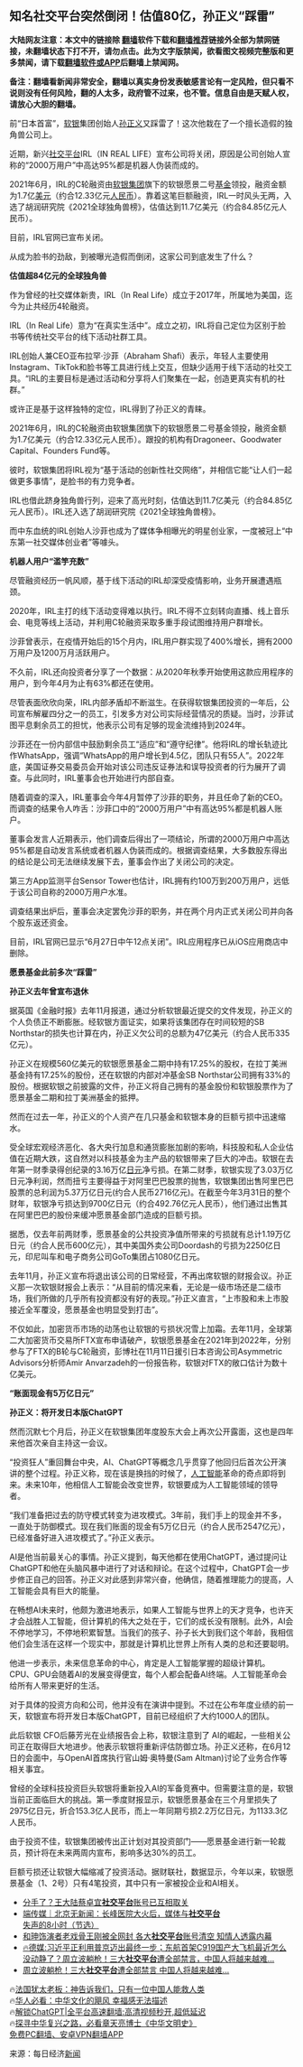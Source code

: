  <!-- 面包屑导航 --> <h2>知名社交平台突然倒闭！估值80亿，孙正义“踩雷”</h2> <p class="notice"><b>大陆网友注意：本文中的链接除 <a href="https://github.com/bannedbook/fanqiang" >翻墙</a>软件下载和<a href="https://github.com/killgcd/justmysocks/blob/master/README.md">翻墙推荐</a>链接外全部为禁网链接，未翻墙状态下打不开，请勿点击。此为文字版禁闻，欲看图文视频完整版和更多禁闻，请下载<a href="https://github.com/bannedbook/fanqiang">翻墙软件或APP</a>后翻墙上禁闻网。</p><p>备注：翻墙看新闻非常安全，翻墙以真实身份发表敏感言论有一定风险，但只看不说则没有任何风险，翻的人太多，政府管不过来，也不管。信息自由是天赋人权，请放心大胆的翻墙。</b></p>  <div class="entry"> <p>前“日本首富”，<a href="https://www.bannedbook.org/bnews/tag/%E8%BD%AF%E9%93%B6/" class="st_tag internal_tag" rel="tag" title="标签 软银 下的日志">软银</a>集团创始人<a href="https://www.bannedbook.org/bnews/tag/%e5%ad%99%e6%ad%a3%e4%b9%89/" class="st_tag internal_tag" rel="tag" title="标签 孙正义 下的日志">孙正义</a>又踩雷了！这次他栽在了一个擅长造假的独角兽公司上。</p> <p>近期，新兴<a href="https://www.bannedbook.org/bnews/tag/%E7%A4%BE%E4%BA%A4%E5%B9%B3%E5%8F%B0/" class="st_tag internal_tag" rel="tag" title="标签 社交平台 下的日志">社交平台</a>IRL（IN REAL LIFE）宣布公司将关闭，原因是公司创始人宣称的“2000万用户”中高达95%都是机器人伪装而成的。</p> <p>2021年6月，IRL的C轮融资由<a href="https://www.bannedbook.org/bnews/tag/%e8%bd%af%e9%93%b6%e9%9b%86%e5%9b%a2/" class="st_tag internal_tag" rel="tag" title="标签 软银集团 下的日志">软银集团</a>旗下的软银愿景二号<a href="https://www.bannedbook.org/bnews/tag/%E5%9F%BA%E9%87%91/" class="st_tag internal_tag" rel="tag" title="标签 基金 下的日志">基金</a>领投，融资金额为1.7亿<a href="https://www.bannedbook.org/bnews/tag/%e7%be%8e%e5%85%83/" class="st_tag internal_tag" rel="tag" title="标签 美元 下的日志">美元</a>（约合12.33亿元<a href="https://www.bannedbook.org/bnews/tag/%e4%ba%ba%e6%b0%91%e5%b8%81/" class="st_tag internal_tag" rel="tag" title="标签 人民币 下的日志">人民币</a>）。靠着这笔巨额融资，IRL一时风头无两，入选了胡润研究院《2021全球独角兽榜》，估值达到11.7亿美元（约合84.85亿元人民币）。</p> <p>目前，IRL官网已宣布关闭。</p> <p>从成为脸书的劲敌，到被曝光造假而倒闭，这家公司到底发生了什么？</p> <p><strong>估值超84亿元的全球独角兽</strong></p> <p>作为曾经的社交媒体新贵，IRL（In Real Life）成立于2017年，所属地为美国，迄今为止共经历4轮融资。</p> <p>IRL（In Real Life）意为“在真实生活中”。成立之初，IRL将自己定位为区别于脸书等传统社交平台的线下活动社群工具。</p> <p>IRL创始人兼CEO亚布拉罕·沙菲（Abraham Shafi）表示，年轻人主要使用Instagram、TikTok和脸书等工具进行线上交互，但缺少适用于线下活动的社交工具。“IRL的主要目标是通过活动和分享将人们聚集在一起，创造更真实有机的社群。”</p> <p>或许正是基于这样独特的定位，IRL得到了孙正义的青睐。</p> <p>2021年6月，IRL的C轮融资由软银集团旗下的软银愿景二号基金领投，融资金额为1.7亿美元（约合12.33亿元人民币）。跟投的机构有Dragoneer、Goodwater Capital、Founders Fund等。</p> <p>彼时，软银集团将IRL视为“基于活动的创新性社交网络”，并相信它能“让人们一起做更多事情”，是脸书的有力竞争者。</p> <p>IRL也借此跻身独角兽行列，迎来了高光时刻，估值达到11.7亿美元（约合84.85亿元人民币）。IRL还入选了胡润研究院《2021全球独角兽榜》。</p> <p>而中东血统的IRL创始人沙菲也成为了媒体争相曝光的明星创业家，一度被冠上“中东第一社交媒体创业者”等噱头。</p> <p><strong>机器人用户“滥竽充数”</strong></p> <p>尽管融资经历一帆风顺，基于线下活动的IRL却深受疫情影响，业务开展遭遇瓶颈。</p> <p>2020年，IRL主打的线下活动变得难以执行。IRL不得不立刻转向直播、线上音乐会、电竞等线上活动，并利用C轮融资采取多重手段试图维持用户群增长。</p> <p>沙菲曾表示，在疫情开始后的15个月内，IRL用户群实现了400%增长，拥有2000万用户及1200万月活跃用户。</p> <p>不久前，IRL还向投资者分享了一个数据：从2020年秋季开始使用这款应用程序的用户，到今年4月为止有63%都还在使用。</p> <p>尽管表面欣欣向荣，IRL内部矛盾却不断滋生。在获得软银集团投资的一年后，公司宣布解雇四分之一的员工，引发多方对公司实际经营情况的质疑。当时，沙菲试图平息剩余员工的担忧，他表示公司有足够的现金流维持到2024年。</p> <p>沙菲还在一份内部信中鼓励剩余员工“适应”和“遵守纪律”。他将IRL的增长轨迹比作WhatsApp，强调“WhatsApp的用户增长到4.5亿，团队只有55人”。2022年底，美国证券交易委员会开始对该公司违反证券法和误导投资者的行为展开了调查。与此同时，IRL董事会也开始进行内部自查。</p> <p>随着调查的深入，IRL董事会今年4月暂停了沙菲的职务，并且任命了新的CEO。而调查的结果令人咋舌：沙菲口中的“2000万用户”中有高达95%都是机器人账户。</p> <p>董事会发言人近期表示，他们调查后得出了一项结论，所谓的2000万用户中高达95%都是自动发言系统或者机器人伪装而成的。根据调查结果，大多数股东得出的结论是公司无法继续发展下去，董事会作出了关闭公司的决定。</p> <p>第三方App监测平台Sensor Tower也估计，IRL拥有约100万到200万用户，远低于该公司自称的2000万用户水准。</p>  <p>调查结果出炉后，董事会决定罢免沙菲的职务，并在两个月内正式关闭公司并向各个股东返还资金。</p> <p>目前，IRL官网已显示“6月27日中午12点关闭”。IRL应用程序已从iOS应用商店中删除。</p> <p><strong>愿景基金此前多次“踩雷”</strong></p> <p><strong>孙正义去年曾宣布退休</strong></p> <p>据英国《金融时报》去年11月报道，通过分析软银最近提交的文件发现，孙正义的个人负债正不断膨胀。经软银方面证实，如果将该集团存在时间较短的SB Northstar的损失也计算在内，孙正义欠公司的总额为47亿美元（约合人民币335亿元）。</p> <p>孙正义在规模560亿美元的软银愿景基金二期中持有17.25%的股权，在拉丁美洲基金持有17.25%的股份，还在软银的内部对冲基金SB Northstar公司拥有33%的股份。根据软银之前披露的文件，孙正义将自己拥有的基金股份和软银股票作为了愿景基金二期和拉丁美洲基金的抵押。</p> <p>然而在过去一年，孙正义的个人资产在几只基金和软银本身的巨额亏损中迅速缩水。</p> <p>受全球宏观经济恶化、各大央行加息和通货膨胀加剧的影响，科技股和私人企业估值在近期大跌，这自然对以科技基金为主产品的软银带来了巨大的冲击。软银在去年第一财季录得创纪录的3.16万亿<a href="https://www.bannedbook.org/bnews/tag/%E6%97%A5%E5%85%83/" class="st_tag internal_tag" rel="tag" title="标签 日元 下的日志">日元</a>净亏损。在第二财季，软银实现了3.03万亿日元净利润，然而扭亏主要得益于对阿里巴巴股票的抛售，软银集团出售阿里巴巴股票的总利润为5.37万亿日元(约合人民币2716亿元)。在截至今年3月31日的整个财年，软银净亏损达到9700亿日元（约合492.76亿元人民币），他们通过出售其在阿里巴巴的股份来缓冲愿景基金部门造成的巨额亏损。</p> <p>据悉，仅去年前两财季，愿景基金的公共投资净值所带来的亏损就有总计1.19万亿日元（约合人民币600亿元），其中美国外卖公司Doordash的亏损为2250亿日元，印尼叫车和电子商务公司GoTo集团占1080亿日元。</p> <p>去年11月，孙正义宣布将退出该公司的日常经营，不再出席软银的财报会议。孙正义那一次软银财报会上表示：“从目前的情况来看，无论是一级市场还是二级市场，我们所做的几乎所有投资都没有好的表现。”孙正义直言，“上市股和未上市股接近全军覆没，愿景基金也明显受到打击”。</p> <p>不仅如此，加密货币市场的动荡也让软银的亏损状况雪上加霜。去年11月，全球第二大加密货币交易所FTX宣布申请破产，软银愿景基金在2021年到2022年，分别参与了FTX的B轮与C轮融资，彭博社在11月11日援引日本咨询公司Asymmetric Advisors分析师Amir Anvarzadeh的一份报告称，软银对FTX的敞口估计为数十亿美元。</p> <p><strong>“账面现金有5万亿日元”</strong></p>  <p><strong>孙正义：将开发日本版ChatGPT</strong></p> <p>然而沉默七个月后，孙正义在软银集团年度股东大会上再次公开露面，这也是四年来他首次亲自主持这一会议。</p> <p>“投资狂人”重回舞台中央，AI、ChatGPT等概念几乎贯穿了他回归后首次公开演讲的整个过程。孙正义称，现在该是换挡的时候了，<a href="https://www.bannedbook.org/bnews/tag/%e4%ba%ba%e5%b7%a5%e6%99%ba%e8%83%bd/" class="st_tag internal_tag" rel="tag" title="标签 人工智能 下的日志">人工智能</a>革命的奇点即将到来。未来10年，他相信人工智能会改变世界，软银要成为人工智能领域的领导者。</p> <p>“我们准备把过去的防守模式转变为进攻模式。3年前，我们手上的现金并不多，一直处于防御模式。现在我们账面的现金有5万亿日元（约合人民币2547亿元），已经准备好进入进攻模式了。”孙正义表示。</p> <p>AI是他当前最关心的事情。孙正义提到，每天他都在使用ChatGPT，通过提问让ChatGPT和他在头脑风暴中进行了对话和辩论。在这个过程中，ChatGPT会一步步修正自己的回答。孙正义对此感到非常兴奋，他确信，随着推理能力的提高，人工智能会具有巨大的能量。</p> <p>在畅想AI未来时，他颇为激进地表示，如果人工智能与世界上的天才竞争，也许天才会战胜人工智能，但计算机的伟大之处在于，它们的成长没有限制。此外，AI会不停地学习，不停地积累智慧。当我们的孩子、孙子长大到我们这个年龄，我相信他们会生活在这样一个现实中，那就是计算机比世界上所有人类的总和还要聪明。</p> <p>他进一步表示，未来信息革命的中心，肯定是人工智能掌握的超级计算机。CPU、GPU会随着AI的发展变得便宜，每个人都会配备AI终端。人工智能革命会给所有人带来更好的生活。</p> <p>对于具体的投资方向和公司，他并没有在演讲中提到。不过在公布年度业绩的前一天，软银宣布将开发日本版ChatGPT，目前已经组织了大约1000人的团队。</p> <p>此后软银 CFO后藤芳光在业绩报告会上称，软银注意到了 AI的崛起，一些相关公司正在取得巨大地进步。他表示软银将重新评估防御立场。孙正义还称，在6月12日的会面中，与OpenAI首席执行官山姆·奥特曼(Sam Altman)讨论了业务合作等相关事宜。</p> <p>曾经的全球科技投资巨头软银将重新投入AI的军备竞赛中。但需要注意的是，软银当前正面临巨大的挑战。第一季度财报显示，软银愿景基金在三个月里损失了2975亿日元，折合153.3亿人民币，而上一年同期亏损2.2万亿日元，为1133.3亿人民币。</p> <p>由于投资不佳，软银集团被传出正计划对其投资部门——愿景基金进行新一轮裁员，预计将在未来两周内宣布，影响多达30%的员工。</p> <p>巨额亏损还让软银大幅缩减了投资活动。据财联社，数据显示，今年以来，软银愿景基金（1、2号）只有4笔投资，其中只有一家被投企业和AI相关。</p>  <!--<div id="taboola-mid-1"></div>--><ul class='op-related-articles' title='相关阅读'> <li><a href='https://www.bannedbook.org/bnews/yule/20230625/1900551.html' target='_blank'>分手了？王大陆蔡卓宜<b>社交平台</b>账号已互相取关</a></li> <li><a href='https://www.bannedbook.org/bnews/baitai/20230422/1875183.html' target='_blank'>端传媒｜北京无新闻：长峰医院大火后，媒体与<b>社交平台</b>失声的8小时（节选）</a></li> <li><a href='https://www.bannedbook.org/bnews/comments/20230404/1867982.html' target='_blank'>和珅饰演者老戏骨王刚被全网封 各大<b>社交平台</b>账号清空 知情人透露内幕</a></li> <li><a href='https://www.bannedbook.org/bnews/bannedvideo/20230315/1860234.html' target='_blank'>🔥德媒:习近平正利用普京迈出最终一步；东航首架C919国产大飞机最近怎么没动静了？周立波躺枪！三大<b>社交平台</b>遭全部禁言，中国人将越来越难…</a></li> <li><a href='https://www.bannedbook.org/bnews/comments/20230315/1860087.html' target='_blank'>周立波躺枪！三大<b>社交平台</b>遭全部禁言 中国人将越来越难…</a></li> </ul> <p class="texttj"> 🔥<a href="https://www.bannedbook.org/bnews/ssgc/20230219/1850782.html" target="_blank">法国犹太老板：神告诉我们，只有一位中国人能救人类</a><br/> 🔥<a href="https://www.bannedbook.org/bnews/comments/20220220/1694796.html" target="_blank">华人必看：中华文化的飓风 幸福感无法描述</a><br/> 🔥<a href="https://github.com/bannedbook/fanqiang/wiki/V2ray%E6%9C%BA%E5%9C%BA" target="_blank">解锁ChatGPT|全平台高速翻墙:高清视频秒开,超低延迟</a><br/> 🔥<a href="https://www.bannedbook.org/bnews/comments/20220808/1768773.html" target="_blank">探寻中华复兴之路，必看章天亮博士《中华文明史》</a><br/> <a href="https://github.com/bannedbook/fanqiang/wiki/%E7%A6%81%E9%97%BB%E7%BD%91%E5%AE%89%E5%8D%93%E7%BF%BB%E5%A2%99%E6%96%B0%E9%97%BBAPP" target="_blank">免费PC翻墙、安卓VPN翻墙APP</a><br/> </p><p class="src-info">来源：每日经济<span class='wp_keywordlink_affiliate'><a href="https://www.bannedbook.org/" title="新闻">新闻</a></span> </p><a name='sharetosocial'></a> <div style="margin-bottom:5px;padding-bottom:5px;clear:both"> <div id="archive-pix-1" class="banner-ads"> <!-- AuctionX Display platform tag START --> <div id="27602x728x90x621x_ADSLOT1" clicktrack="%%CLICK_URL_ESC%%"></div>  <!-- AuctionX Display platform tag END --> </div> <div id="archive-pix-2" class="banner-ads"> <!-- AuctionX Display platform tag START --> <div id="27556x300x250x621x_ADSLOT1" clicktrack="%%CLICK_URL_ESC%%" style="margin:0 auto;text-align:center"></div>  <!-- AuctionX Display platform tag END --> </div> </div>  <div id="archive-pix-1" class="banner-ads"> <!-- AuctionX Display platform tag START --> <div id="27603x728x90x621x_ADSLOT1" clicktrack="%%CLICK_URL_ESC%%"></div>  <!-- AuctionX Display platform tag END --> </div> </div><!--END ENTRY--> 
